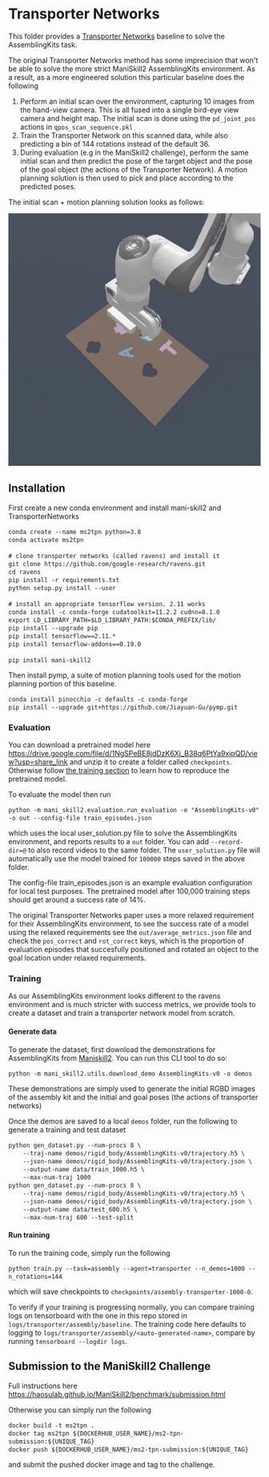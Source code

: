 # Transporter Networks

This folder provides a [Transporter Networks](https://github.com/google-research/ravens) baseline to solve the AssemblingKits task.

The original Transporter Networks method has some imprecision that won't be able to solve the more strict ManiSkill2 AssemblingKits environment. As a result, as a more engineered solution this particular baseline does the following

1. Perform an initial scan over the environment, capturing 10 images from the hand-view camera. This is all fused into a single bird-eye view camera and height map. The initial scan is done using the `pd_joint_pos` actions in `qpos_scan_sequence.pkl`
2. Train the Transporter Network on this scanned data, while also predicting a bin of 144 rotations instead of the default 36.
3. During evaluation (e.g in the ManiSkill2 challenge), perform the same initial scan and then predict the pose of the target object and the pose of the goal object (the actions of the Transporter Network). A motion planning solution is then used to pick and place according to the predicted poses.

The initial scan + motion planning solution looks as follows:

![Example video visualizing the initial scan + motion planning solution](./assets/example.gif)

## Installation

First create a new conda environment and install mani-skill2 and TransporterNetworks 
```
conda create --name ms2tpn python=3.8
conda activate ms2tpn

# clone transporter networks (called ravens) and install it
git clone https://github.com/google-research/ravens.git
cd ravens
pip install -r requirements.txt
python setup.py install --user

# install an appropriate tensorflow version. 2.11 works
conda install -c conda-forge cudatoolkit=11.2.2 cudnn=8.1.0
export LD_LIBRARY_PATH=$LD_LIBRARY_PATH:$CONDA_PREFIX/lib/
pip install --upgrade pip
pip install tensorflow==2.11.*
pip install tensorflow-addons==0.19.0

pip install mani-skill2
```

Then install pymp, a suite of motion planning tools used for the motion planning portion of this baseline.
```
conda install pinocchio -c defaults -c conda-forge
pip install --upgrade git+https://github.com/Jiayuan-Gu/pymp.git
```

### Evaluation

You can download a pretrained model here https://drive.google.com/file/d/1NgSPeBE8jdDzK6Xj_B38q6PtYa9xjpQD/view?usp=share_link and unzip it to create a folder called `checkpoints`. Otherwise follow [the training section](#training) to learn how to reproduce the pretrained model.

To evaluate the model then run

```
python -m mani_skill2.evaluation.run_evaluation -e "AssemblingKits-v0" -o out --config-file train_episodes.json
```

which uses the local user_solution.py file to solve the AssemblingKits environment, and reports results to a `out` folder. You can add `--record-dir=@` to also record videos to the same folder. The `user_solution.py` file will automatically use the model trained for `100000` steps saved in the above folder.

The config-file train_episodes.json is an example evaluation configuration for local test purposes. The pretrained model after 100,000 training steps should get around a success rate of 14%.

The original Transporter Networks paper uses a more relaxed requirement for their AssemblingKits environment, to see the success rate of a model using the relaxed requirements see the `out/average_metrics.json` file and check the `pos_correct` and `rot_correct` keys, which is the proportion of evaluation episodes that succesfully positioned and rotated an object to the goal location under relaxed requirements.

### Training 

As our AssemblingKits environment looks different to the ravens environment and is much stricter with success metrics, we provide tools to create a dataset and train a transporter network model from scratch.


#### Generate data
To generate the dataset, first download the demonstrations for AssemblingKits from [Maniskill2](https://github.com/haosulab/Maniskill2). You can run this CLI tool to do so:
```
python -m mani_skill2.utils.download_demo AssemblingKits-v0 -o demos
```

These demonstrations are simply used to generate the initial RGBD images of the assembly kit and the initial and goal poses (the actions of transporter networks)

Once the demos are saved to a local `demos` folder, run the following to generate a training and test dataset

```
python gen_dataset.py --num-procs 8 \
    --traj-name demos/rigid_body/AssemblingKits-v0/trajectory.h5 \
    --json-name demos/rigid_body/AssemblingKits-v0/trajectory.json \
    --output-name data/train_1000.h5 \
    --max-num-traj 1000
python gen_dataset.py --num-procs 8 \
    --traj-name demos/rigid_body/AssemblingKits-v0/trajectory.h5 \
    --json-name demos/rigid_body/AssemblingKits-v0/trajectory.json \
    --output-name data/test_600.h5 \
    --max-num-traj 600 --test-split
```

#### Run training

To run the training code, simply run the following

```
python train.py --task=assembly --agent=transporter --n_demos=1000 --n_rotations=144 
```

which will save checkpoints to `checkpoints/assembly-transporter-1000-0`.

To verify if your training is progressing normally, you can compare training logs on tensorboard with the one in this repo stored in `logs/transporter/assembly/baseline`. The training code here defaults to logging to `logs/transporter/assembly/<auto-generated-name>`, compare by running `tensorboard --logdir logs`.

## Submission to the ManiSkill2 Challenge

Full instructions here https://haosulab.github.io/ManiSkill2/benchmark/submission.html

Otherwise you can simply run the following
```
docker build -t ms2tpn .
docker tag ms2tpn ${DOCKERHUB_USER_NAME}/ms2-tpn-submission:${UNIQUE_TAG}
docker push ${DOCKERHUB_USER_NAME}/ms2-tpn-submission:${UNIQUE_TAG}
```

and submit the pushed docker image and tag to the challenge.